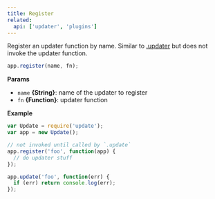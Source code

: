 ```yaml
---
title: Register
related:
  api: ['updater', 'plugins']
---
```


Register an updater function by name. Similar to [.updater](updater.md) but does not invoke the updater function.

```js
app.register(name, fn);
```

**Params**

* `name` **{String}**: name of the updater to register
* `fn` **{Function}**: updater function

**Example**

```js
var Update = require('update');
var app = new Update();

// not invoked until called by `.update`
app.register('foo', function(app) {
  // do updater stuff
});

app.update('foo', function(err) {
  if (err) return console.log(err);
});
```
